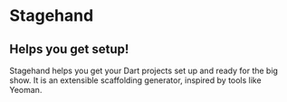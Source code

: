 # Stagehand

## Helps you get setup!

Stagehand helps you get your Dart projects set up and ready for the big show.
It is an extensible scaffolding generator, inspired by tools like Yeoman.